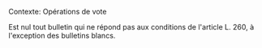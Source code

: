 Contexte: Opérations de vote

Est nul tout bulletin qui ne répond pas aux conditions de l'article L. 260, à l'exception des bulletins blancs.